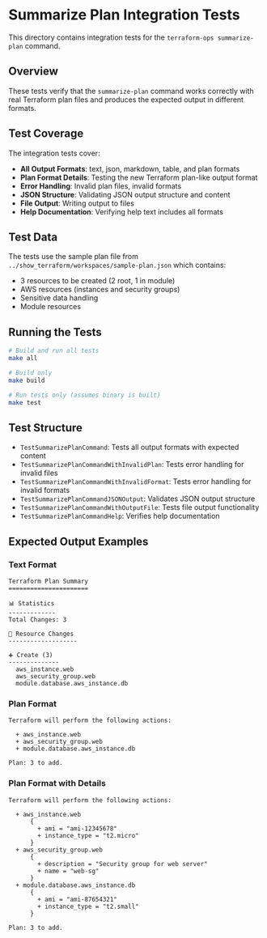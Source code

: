 # Summarize Plan Integration Tests

This directory contains integration tests for the `terraform-ops summarize-plan` command.

## Overview

These tests verify that the `summarize-plan` command works correctly with real Terraform plan files and produces the expected output in different formats.

## Test Coverage

The integration tests cover:

- **All Output Formats**: text, json, markdown, table, and plan formats
- **Plan Format Details**: Testing the new Terraform plan-like output format
- **Error Handling**: Invalid plan files, invalid formats
- **JSON Structure**: Validating JSON output structure and content
- **File Output**: Writing output to files
- **Help Documentation**: Verifying help text includes all formats

## Test Data

The tests use the sample plan file from `../show_terraform/workspaces/sample-plan.json` which contains:

- 3 resources to be created (2 root, 1 in module)
- AWS resources (instances and security groups)
- Sensitive data handling
- Module resources

## Running the Tests

```bash
# Build and run all tests
make all

# Build only
make build

# Run tests only (assumes binary is built)
make test
```

## Test Structure

- `TestSummarizePlanCommand`: Tests all output formats with expected content
- `TestSummarizePlanCommandWithInvalidPlan`: Tests error handling for invalid files
- `TestSummarizePlanCommandWithInvalidFormat`: Tests error handling for invalid formats
- `TestSummarizePlanCommandJSONOutput`: Validates JSON output structure
- `TestSummarizePlanCommandWithOutputFile`: Tests file output functionality
- `TestSummarizePlanCommandHelp`: Verifies help documentation

## Expected Output Examples

### Text Format

```text
Terraform Plan Summary
======================

📊 Statistics
-------------
Total Changes: 3

🔄 Resource Changes
-------------------

➕ Create (3)
--------------
  aws_instance.web
  aws_security_group.web
  module.database.aws_instance.db
```

### Plan Format

```text
Terraform will perform the following actions:

  + aws_instance.web
  + aws_security_group.web
  + module.database.aws_instance.db

Plan: 3 to add.
```

### Plan Format with Details

```text
Terraform will perform the following actions:

  + aws_instance.web
      {
        + ami = "ami-12345678"
        + instance_type = "t2.micro"
      }
  + aws_security_group.web
      {
        + description = "Security group for web server"
        + name = "web-sg"
      }
  + module.database.aws_instance.db
      {
        + ami = "ami-87654321"
        + instance_type = "t2.small"
      }

Plan: 3 to add.
```
